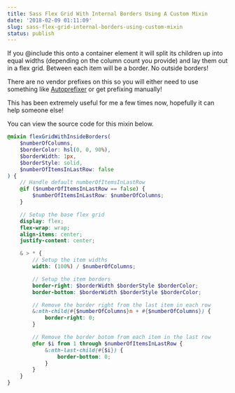```yaml
---
title: Sass Flex Grid With Internal Borders Using A Custom Mixin
date: '2018-02-09 01:11:09'
slug: sass-flex-grid-internal-borders-using-custom-mixin
status: publish
---
```


If you @include this onto a container element it will split its children up into equal widths (depending on the column count you provide) and lay them out in a flex grid. Between each item will be a border. No outside borders! 

There are no vendor prefixes on this so you will either need to use something like [Autoprefixer](https://github.com/postcss/autoprefixer) or get prefixing manually! 

This has been extremely useful for me a few times now, hopefully it can help someone else!

You can view the source code for this mixin below.

```scss
@mixin flexGridWithInsideBorders(
    $numberOfColumns,
    $borderColor: hsl(0, 0, 90%),
    $borderWidth: 1px,
    $borderStyle: solid,
    $numberOfItemsInLastRow: false
) {
    // Handle default numberOfItemsInLastRow
    @if ($numberOfItemsInLastRow == false) {
        $numberOfItemsInLastRow: $numberOfColumns;
    }

    // Setup the base flex grid
    display: flex;
    flex-wrap: wrap;
    align-items: center;
    justify-content: center;

    & > * {
        // Setup the item widths
        width: (100%) / $numberOfColumns;

        // Setup the item borders
        border-right: $borderWidth $borderStyle $borderColor;
        border-bottom: $borderWidth $borderStyle $borderColor;

        // Remove the border right from the last item in each row
        &:nth-child(#{$numberOfColumns}n + #{$numberOfColumns}) {
            border-right: 0;
        }

        // Remove the border botom from each item in the last row
        @for $i from 1 through $numberOfItemsInLastRow {
            &:nth-last-child(#{$i}) {
                border-bottom: 0;
            }
        }
    }
}
```
